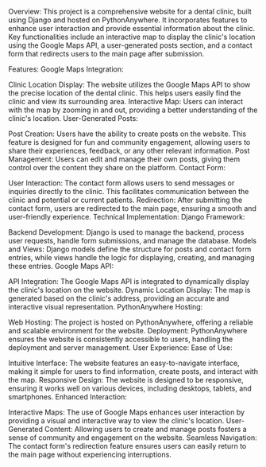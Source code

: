 Overview:
This project is a comprehensive website for a dental clinic, built using Django and hosted on PythonAnywhere. It incorporates features to enhance user interaction and provide essential information about the clinic. Key functionalities include an interactive map to display the clinic's location using the Google Maps API, a user-generated posts section, and a contact form that redirects users to the main page after submission.

Features:
Google Maps Integration:

Clinic Location Display: The website utilizes the Google Maps API to show the precise location of the dental clinic. This helps users easily find the clinic and view its surrounding area.
Interactive Map: Users can interact with the map by zooming in and out, providing a better understanding of the clinic's location.
User-Generated Posts:

Post Creation: Users have the ability to create posts on the website. This feature is designed for fun and community engagement, allowing users to share their experiences, feedback, or any other relevant information.
Post Management: Users can edit and manage their own posts, giving them control over the content they share on the platform.
Contact Form:

User Interaction: The contact form allows users to send messages or inquiries directly to the clinic. This facilitates communication between the clinic and potential or current patients.
Redirection: After submitting the contact form, users are redirected to the main page, ensuring a smooth and user-friendly experience.
Technical Implementation:
Django Framework:

Backend Development: Django is used to manage the backend, process user requests, handle form submissions, and manage the database.
Models and Views: Django models define the structure for posts and contact form entries, while views handle the logic for displaying, creating, and managing these entries.
Google Maps API:

API Integration: The Google Maps API is integrated to dynamically display the clinic's location on the website.
Dynamic Location Display: The map is generated based on the clinic's address, providing an accurate and interactive visual representation.
PythonAnywhere Hosting:

Web Hosting: The project is hosted on PythonAnywhere, offering a reliable and scalable environment for the website.
Deployment: PythonAnywhere ensures the website is consistently accessible to users, handling the deployment and server management.
User Experience:
Ease of Use:

Intuitive Interface: The website features an easy-to-navigate interface, making it simple for users to find information, create posts, and interact with the map.
Responsive Design: The website is designed to be responsive, ensuring it works well on various devices, including desktops, tablets, and smartphones.
Enhanced Interaction:

Interactive Maps: The use of Google Maps enhances user interaction by providing a visual and interactive way to view the clinic's location.
User-Generated Content: Allowing users to create and manage posts fosters a sense of community and engagement on the website.
Seamless Navigation: The contact form's redirection feature ensures users can easily return to the main page without experiencing interruptions.
